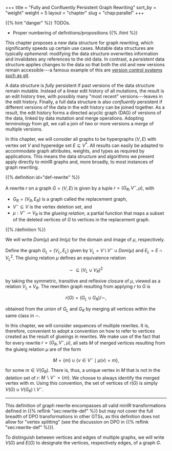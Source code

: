 +++
title = "Fully and Confluently Persistent Graph Rewriting"
sort_by = "weight"
weight = 5
layout = "chapter"
slug = "chap:parallel"
+++

<!-- prettier-ignore-start -->

{{% hint "danger" %}} TODOs.

- Proper numbering of definitions/propositions {{% /hint %}}
<!-- prettier-ignore-end -->

This chapter proposes a new data structure for graph rewriting, which
significantly speeds up certain use cases. Mutable data structures are typically
_ephemeral_: modifying the data structure overwrites information and invalidates
any references to the old data. In contrast, a _persistent_ data structure
applies changes to the data so that both the old and new versions remain
accessible---a famous example of this are
[version control systems such as git](https://martinfowler.com/bliki/VersionControlTools.html).

A data structure is _fully_ persistent if past versions of the data structure
remain mutable. Instead of a linear edit history of all mutations, the result is
an edit history tree, with possibly many "most recent" versions---leaves in the
edit history. Finally, a full data structure is also _confluently_ persistent if
different versions of the data in the edit history can be joined together. As a
result, the edit history forms a directed acyclic graph (DAG) of versions of the
data, linked by data mutation and merge operations. Adopting terminology from
git, we call a join of two or more versions a _merge_ of multiple versions.

In this chapter, we will consider all graphs to be hypergraphs $(V, E)$ with
vertex set $V$ and hyperedge set $E \subseteq V^\ast$. All results can easily be
adapted to accommodate graph attributes, weights, and types as required by
applications. This means the data structure and algorithms we present apply
directly to minIR graphs and, more broadly, to most instances of graph
rewriting.

<!-- prettier-ignore -->
{{% definition id="def-rewrite" %}}

A rewrite $r$ on a graph $G = (V, E)$ is given by a tuple $r = (G_R, V^-, \mu)$,
with

- $G_R = (V_R, E_R)$ is a graph called the replacement graph,
- $V^- \subseteq V$ is the vertex deletion set, and
- $\mu: V^- \rightharpoonup V_R$ is the _glueing relation_, a partial function
  that maps a subset of the deleted vertices of $G$ to vertices in the
  replacement graph.

<!-- prettier-ignore -->
{{% /definition %}}

We will write $Dom(\mu)$ and $Im(\mu)$ for the domain and image of $\mu$,
respectively.

Define the graph $G_L = (V_L, E_L)$ given by
$V_L = V \setminus V^- \cup Dom(\mu)$ and $E_L = E \cap V_L^2$. The gluing
relation $\mu$ defines an equivalence relation

$$\sim \ \subseteq (V_L \cup V_R)^2$$

by taking the symmetric, transitive and reflexive closure of $\mu$, viewed as a
relation $V_L \times V_R$. The rewritten graph resulting from applying $r$ to
$G$ is

$$r(G) = (G_L \cup G_R) / \sim,$$

obtained from the union of $G_L$ and $G_R$ by merging all vertices within the
same class in $\sim$.

In this chapter, we will consider sequences of multiple rewrites. It is,
therefore, convenient to adopt a convention on how to refer to vertices created
as the result of glueings in rewrites. We make use of the fact that for every
rewrite $r = (G_R, V^-, \mu)$, all sets $M$ of merged vertices resulting from
the gluieig relation $\mu$ are of the form

$$M = \{ m \} \cup \{ v \in V^- \mid \mu(v) = m \},$$

for some $m \in V(G_R)$. There is, thus, a unique vertex in $M$ that is not in
the deletion set of $r$: $M \smallsetminus V^- = \{ m \}$. We choose to always
identify the merged vertex with $m$. Using this convention, the set of vertices
of $r(G)$ is simply $V(G) \cup V(G_R) \setminus V^-$.

---

This definition of graph rewrite encompasses all valid minIR transformations
defined in {{% reflink "sec:rewrite-def" %}} but may not cover the full breadth
of DPO transformations in other GTSs, as this definition does not allow for
"vertex splitting" (see the discussion on DPO in
{{% reflink "sec:rewrite-def" %}}).

To distinguish between vertices and edges of multiple graphs, we will write
$V(G)$ and $E(G)$ to designate the vertices, respectively edges, of a graph $G$.
